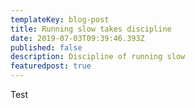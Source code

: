 ```yaml
---
templateKey: blog-post
title: Running slow takes discipline
date: 2019-07-03T09:39:46.393Z
published: false
description: Discipline of running slow
featuredpost: true
---
```

Test
